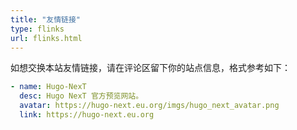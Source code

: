 ```yaml
---
title: "友情链接"
type: flinks
url: flinks.html
---
```


如想交换本站友情链接，请在评论区留下你的站点信息，格式参考如下：

```yaml
- name: Hugo-NexT
  desc: Hugo NexT 官方预览网站。
  avatar: https://hugo-next.eu.org/imgs/hugo_next_avatar.png
  link: https://hugo-next.eu.org
```
